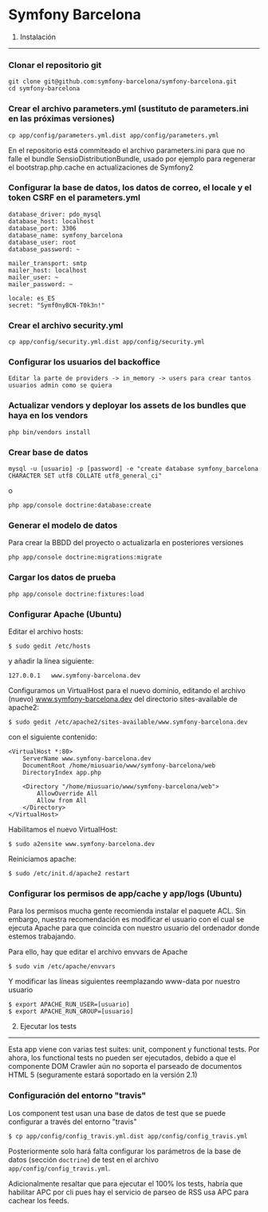 Symfony Barcelona
==============

1) Instalación
--------------------------------

### Clonar el repositorio git

    git clone git@github.com:symfony-barcelona/symfony-barcelona.git
	cd symfony-barcelona

### Crear el archivo parameters.yml (sustituto de parameters.ini en las próximas versiones)

	cp app/config/parameters.yml.dist app/config/parameters.yml

En el repositorio está commiteado el archivo parameters.ini para que no falle el bundle SensioDistributionBundle, usado por ejemplo para regenerar el bootstrap.php.cache en actualizaciones de Symfony2

### Configurar la base de datos, los datos de correo, el locale y el token CSRF en el parameters.yml

    database_driver: pdo_mysql
    database_host: localhost
    database_port: 3306
    database_name: symfony_barcelona
    database_user: root
    database_password: ~

    mailer_transport: smtp
    mailer_host: localhost
    mailer_user: ~
    mailer_password: ~

    locale: es_ES
    secret: "Symf0nyBCN-T0k3n!"

### Crear el archivo security.yml

    cp app/config/security.yml.dist app/config/security.yml

### Configurar los usuarios del backoffice

    Editar la parte de providers -> in_memory -> users para crear tantos usuarios admin como se quiera

### Actualizar vendors y deployar los assets de los bundles que haya en los vendors

	php bin/vendors install

### Crear base de datos

	mysql -u [usuario] -p [password] -e "create database symfony_barcelona CHARACTER SET utf8 COLLATE utf8_general_ci"

o

	php app/console doctrine:database:create

### Generar el modelo de datos

Para crear la BBDD del proyecto o actualizarla en posteriores versiones

	php app/console doctrine:migrations:migrate

### Cargar los datos de prueba

	php app/console doctrine:fixtures:load

### Configurar Apache (Ubuntu)

Editar el archivo hosts:

	$ sudo gedit /etc/hosts

y añadir la línea siguiente:

	127.0.0.1   www.symfony-barcelona.dev

Configuramos un VirtualHost para el nuevo dominio, editando el archivo (nuevo) www.symfony-barcelona.dev del directorio sites-available de apache2:

	$ sudo gedit /etc/apache2/sites-available/www.symfony-barcelona.dev

con el siguiente contenido:

	<VirtualHost *:80>
		ServerName www.symfony-barcelona.dev
		DocumentRoot /home/miusuario/www/symfony-barcelona/web
		DirectoryIndex app.php

		<Directory "/home/miusuario/www/symfony-barcelona/web">
	  		AllowOverride All
	  		Allow from All
		</Directory>
	</VirtualHost>

Habilitamos el nuevo VirtualHost:

	$ sudo a2ensite www.symfony-barcelona.dev

Reiniciamos apache:

	$ sudo /etc/init.d/apache2 restart

### Configurar los permisos de app/cache y app/logs (Ubuntu)

Para los permisos mucha gente recomienda instalar el paquete ACL.
Sin embargo, nuestra recomendación es modificar el usuario con el cual se ejecuta Apache para que coincida con nuestro usuario del ordenador donde estemos trabajando.

Para ello, hay que editar el archivo envvars de Apache

    $ sudo vim /etc/apache/envvars

Y modificar las líneas siguientes reemplazando www-data por nuestro usuario

    $ export APACHE_RUN_USER=[usuario]
    $ export APACHE_RUN_GROUP=[usuario]

2) Ejecutar los tests
---------------------

Esta app viene con varias test suites: unit, component y functional tests. Por ahora, los
functional tests no pueden ser ejecutados, debido a que el componente DOM Crawler aún no
soporta el parseado de documentos HTML 5 (seguramente estará soportado en la versión 2.1)

### Configuración del entorno "travis"

Los component test usan una base de datos de test que se puede configurar a través del entorno
"travis"

    $ cp app/config/config_travis.yml.dist app/config/config_travis.yml

Posteriormente solo hará falta configurar los parámetros de la base de datos (sección
```doctrine```) de test en el archivo ```app/config/config_travis.yml```.

Adicionalmente resaltar que para ejecutar el 100% los tests, habría que habilitar APC por
cli pues hay el servicio de parseo de RSS usa APC para cachear los feeds.